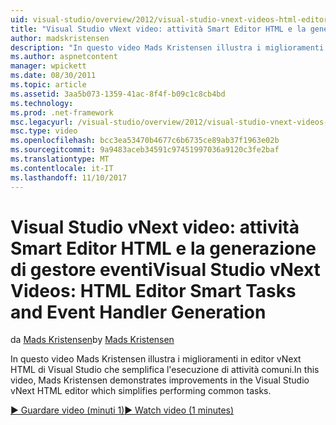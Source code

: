 ```yaml
---
uid: visual-studio/overview/2012/visual-studio-vnext-videos-html-editor-smart-tasks-and-event-handler-generation
title: "Visual Studio vNext video: attività Smart Editor HTML e la generazione di eventi gestore | Documenti Microsoft"
author: madskristensen
description: "In questo video Mads Kristensen illustra i miglioramenti in editor vNext HTML di Visual Studio che semplifica l'esecuzione di attività comuni."
ms.author: aspnetcontent
manager: wpickett
ms.date: 08/30/2011
ms.topic: article
ms.assetid: 3aa5b073-1359-41ac-8f4f-b09c1c8cb4bd
ms.technology: 
ms.prod: .net-framework
msc.legacyurl: /visual-studio/overview/2012/visual-studio-vnext-videos-html-editor-smart-tasks-and-event-handler-generation
msc.type: video
ms.openlocfilehash: bcc3ea53470b4677c6b6735ce89ab37f1963e02b
ms.sourcegitcommit: 9a9483aceb34591c97451997036a9120c3fe2baf
ms.translationtype: MT
ms.contentlocale: it-IT
ms.lasthandoff: 11/10/2017
---
```

<a name="visual-studio-vnext-videos-html-editor-smart-tasks-and-event-handler-generation"></a><span data-ttu-id="df33d-103">Visual Studio vNext video: attività Smart Editor HTML e la generazione di gestore eventi</span><span class="sxs-lookup"><span data-stu-id="df33d-103">Visual Studio vNext Videos: HTML Editor Smart Tasks and Event Handler Generation</span></span>
====================
<span data-ttu-id="df33d-104">da [Mads Kristensen](https://github.com/madskristensen)</span><span class="sxs-lookup"><span data-stu-id="df33d-104">by [Mads Kristensen](https://github.com/madskristensen)</span></span>

<span data-ttu-id="df33d-105">In questo video Mads Kristensen illustra i miglioramenti in editor vNext HTML di Visual Studio che semplifica l'esecuzione di attività comuni.</span><span class="sxs-lookup"><span data-stu-id="df33d-105">In this video, Mads Kristensen demonstrates improvements in the Visual Studio vNext HTML editor which simplifies performing common tasks.</span></span>

[<span data-ttu-id="df33d-106">&#9654; Guardare video (minuti 1)</span><span class="sxs-lookup"><span data-stu-id="df33d-106">&#9654; Watch video (1 minutes)</span></span>](https://channel9.msdn.com/Blogs/ASP-NET-Site-Videos/visual-studio-vnext-videos-html-editor-smart-tasks-and-event-handler-generation)
